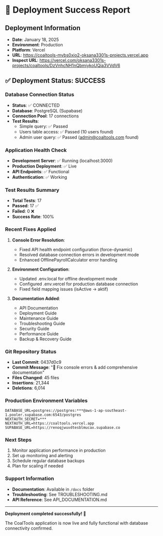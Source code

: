 # 🚀 Deployment Success Report

## Deployment Information
- **Date**: January 18, 2025
- **Environment**: Production
- **Platform**: Vercel
- **URL**: https://coaltools-mvbs0xio2-oksana3301s-projects.vercel.app
- **Inspect URL**: https://vercel.com/oksana3301s-projects/coaltools/DzVnhcNH1nQbmiykoUQia3VVdV6

## ✅ Deployment Status: SUCCESS

### Database Connection Status
- **Status**: ✅ CONNECTED
- **Database**: PostgreSQL (Supabase)
- **Connection Pool**: 17 connections
- **Test Results**:
  - Simple query: ✅ Passed
  - Users table access: ✅ Passed (10 users found)
  - Admin user query: ✅ Passed (admin@coaltools.com found)

### Application Health Check
- **Development Server**: ✅ Running (localhost:3000)
- **Production Deployment**: ✅ Live
- **API Endpoints**: ✅ Functional
- **Authentication**: ✅ Working

### Test Results Summary
- **Total Tests**: 17
- **Passed**: 17 ✅
- **Failed**: 0 ❌
- **Success Rate**: 100%

### Recent Fixes Applied
1. **Console Error Resolution**:
   - Fixed API health endpoint configuration (force-dynamic)
   - Resolved database connection errors in development mode
   - Enhanced OfflinePayrollCalculator error handling

2. **Environment Configuration**:
   - Updated .env.local for offline development mode
   - Configured .env.vercel for production database connection
   - Fixed field mapping issues (isActive → aktif)

3. **Documentation Added**:
   - API Documentation
   - Deployment Guide
   - Maintenance Guide
   - Troubleshooting Guide
   - Security Guide
   - Performance Guide
   - Backup & Recovery Guide

### Git Repository Status
- **Last Commit**: 0437d0c9
- **Commit Message**: "🔧 Fix console errors & add comprehensive documentation"
- **Files Changed**: 45 files
- **Insertions**: 21,344
- **Deletions**: 6,014

### Production Environment Variables
```
DATABASE_URL=postgres://postgres:***@aws-1-ap-southeast-1.pooler.supabase.com:6543/postgres
NEXTAUTH_SECRET=***
NEXTAUTH_URL=https://coaltools.vercel.app
SUPABASE_URL=https://renoqjwuvdtesblmucax.supabase.co
```

### Next Steps
1. Monitor application performance in production
2. Set up monitoring and alerting
3. Schedule regular database backups
4. Plan for scaling if needed

### Support Information
- **Documentation**: Available in `/docs` folder
- **Troubleshooting**: See TROUBLESHOOTING.md
- **API Reference**: See API_DOCUMENTATION.md

---

**Deployment completed successfully! 🎉**

The CoalTools application is now live and fully functional with database connectivity confirmed.